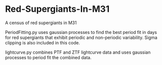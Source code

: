# Red-Supergiants-In-M31
A census of red supergiants in M31 

PeriodFitting.py uses gaussian processes to find the best period fit in days for red supergiants that exhibit periodic and non-periodic
variability. Sigma clipping is also included in this code. 

lightcurve.py combines PTF and ZTF lightcurve data and uses gaussian processes to period fit the combined data. 
